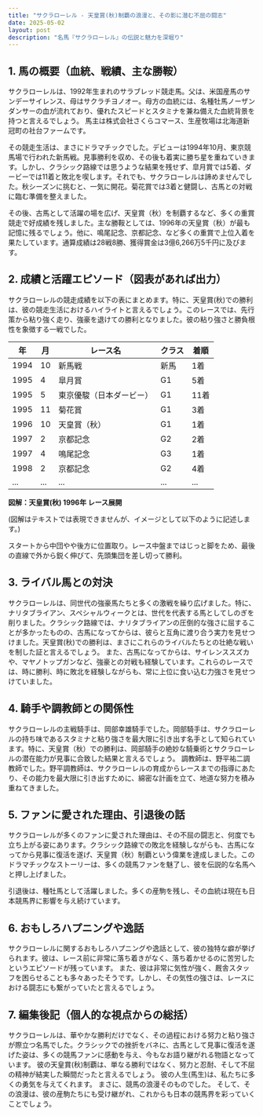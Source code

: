 ```yaml
---
title: "サクラローレル - 天皇賞(秋)制覇の浪漫と、その影に潜む不屈の闘志"
date: 2025-05-02
layout: post
description: "名馬『サクラローレル』の伝説と魅力を深堀り"
---
```


## 1. 馬の概要（血統、戦績、主な勝鞍）

サクラローレルは、1992年生まれのサラブレッド競走馬。父は、米国産馬のサンデーサイレンス、母はサクラチヨノオー。母方の血統には、名種牡馬ノーザンダンサーの血が流れており、優れたスピードとスタミナを兼ね備えた血統背景を持つと言えるでしょう。  馬主は株式会社さくらコマース、生産牧場は北海道新冠町の社台ファームです。

その競走生活は、まさにドラマチックでした。デビューは1994年10月、東京競馬場で行われた新馬戦。見事勝利を収め、その後も着実に勝ち星を重ねていきます。しかし、クラシック路線では思うような結果を残せず、皐月賞では5着、ダービーでは11着と敗北を喫します。それでも、サクラローレルは諦めませんでした。秋シーズンに挑むと、一気に開花。菊花賞では3着と健闘し、古馬との対戦に臨む準備を整えました。

その後、古馬として活躍の場を広げ、天皇賞（秋）を制覇するなど、多くの重賞競走で好成績を残しました。主な勝鞍としては、1996年の天皇賞（秋）が最も記憶に残るでしょう。他に、鳴尾記念、京都記念、など多くの重賞で上位入着を果たしています。通算成績は28戦8勝、獲得賞金は3億6,266万5千円に及びます。


## 2. 成績と活躍エピソード（図表があれば出力）

サクラローレルの競走成績を以下の表にまとめます。特に、天皇賞(秋)での勝利は、彼の競走生活におけるハイライトと言えるでしょう。このレースでは、先行策から粘り強く走り、強豪を退けての勝利となりました。彼の粘り強さと勝負根性を象徴する一戦でした。

| 年 | 月 | レース名 | クラス | 着順 |
|---|---|---|---|---|
| 1994 | 10 | 新馬戦 | 新馬 | 1着 |
| 1995 | 4 | 皐月賞 | G1 | 5着 |
| 1995 | 5 | 東京優駿（日本ダービー） | G1 | 11着 |
| 1995 | 11 | 菊花賞 | G1 | 3着 |
| 1996 | 10 | 天皇賞（秋） | G1 | 1着 |
| 1997 | 2 | 京都記念 | G2 | 2着 |
| 1997 | 4 | 鳴尾記念 | G3 | 1着 |
| 1998 | 2 | 京都記念 | G2 | 4着 |
| ... | ... | ... | ... | ... |


**図解：天皇賞(秋) 1996年 レース展開**

(図解はテキストでは表現できませんが、イメージとして以下のように記述します。)

スタートから中団やや後方に位置取り。レース中盤まではじっと脚をため、最後の直線で外から鋭く伸びて、先頭集団を差し切って勝利。


## 3. ライバル馬との対決

サクラローレルは、同世代の強豪馬たちと多くの激戦を繰り広げました。特に、ナリタブライアン、スペシャルウィークとは、世代を代表する馬としてしのぎを削りました。クラシック路線では、ナリタブライアンの圧倒的な強さに屈することが多かったものの、古馬になってからは、彼らと互角に渡り合う実力を見せつけました。天皇賞(秋)での勝利は、まさにこれらのライバルたちとの壮絶な戦いを制した証と言えるでしょう。  また、古馬になってからは、サイレンススズカや、マヤノトップガンなど、強豪との対戦も経験しています。これらのレースでは、時に勝利、時に敗北を経験しながらも、常に上位に食い込む力強さを見せつけていました。


## 4. 騎手や調教師との関係性

サクラローレルの主戦騎手は、岡部幸雄騎手でした。岡部騎手は、サクラローレルの持ち味であるスタミナと粘り強さを最大限に引き出す名手として知られています。特に、天皇賞（秋）での勝利は、岡部騎手の絶妙な騎乗術とサクラローレルの潜在能力が見事に合致した結果と言えるでしょう。  調教師は、野平祐二調教師でした。野平調教師は、サクラローレルの育成からレースまでの指導にあたり、その能力を最大限に引き出すために、綿密な計画を立て、地道な努力を積み重ねてきました。


## 5. ファンに愛された理由、引退後の話

サクラローレルが多くのファンに愛された理由は、その不屈の闘志と、何度でも立ち上がる姿にあります。クラシック路線での敗北を経験しながらも、古馬になってから見事に復活を遂げ、天皇賞（秋）制覇という偉業を達成しました。このドラマチックなストーリーは、多くの競馬ファンを魅了し、彼を伝説的な名馬へと押し上げました。

引退後は、種牡馬として活躍しました。多くの産駒を残し、その血統は現在も日本競馬界に影響を与え続けています。


## 6. おもしろハプニングや逸話

サクラローレルに関するおもしろハプニングや逸話として、彼の独特な癖が挙げられます。彼は、レース前に非常に落ち着きがなく、落ち着かせるのに苦労したというエピソードが残っています。  また、彼は非常に気性が強く、厩舎スタッフを困らせることも多々あったそうです。しかし、その気性の強さは、レースにおける闘志にも繋がっていたと言えるでしょう。


## 7. 編集後記（個人的な視点からの総括）

サクラローレルは、華やかな勝利だけでなく、その過程における努力と粘り強さが際立つ名馬でした。クラシックでの挫折をバネに、古馬として見事に復活を遂げた姿は、多くの競馬ファンに感動を与え、今もなお語り継がれる物語となっています。  彼の天皇賞(秋)制覇は、単なる勝利ではなく、努力と忍耐、そして不屈の精神が結実した瞬間だったと言えるでしょう。  彼の人生(馬生)は、私たちに多くの勇気を与えてくれます。  まさに、競馬の浪漫そのものでした。  そして、その浪漫は、彼の産駒たちにも受け継がれ、これからも日本の競馬界を彩っていくことでしょう。
